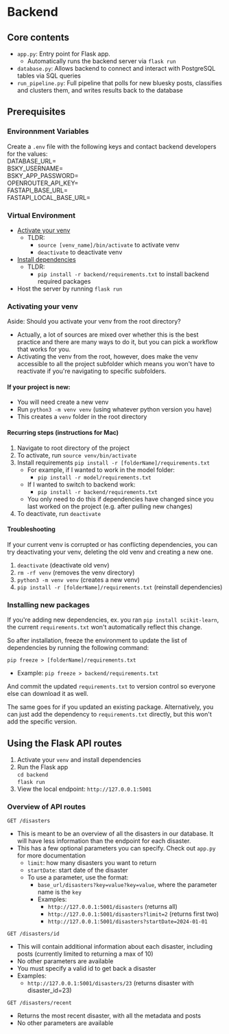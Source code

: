 # Backend 

## Core contents 
  - `app.py`: Entry point for Flask app.
    - Automatically runs the backend server via `flask run`
  - `database.py`: Allows backend to connect and interact with PostgreSQL tables via SQL queries
  - `run_pipeline.py`: Full pipeline that polls for new bluesky posts, classifies and clusters them, and writes results back to the database

## Prerequisites 

### Environnment Variables 
Create a `.env` file with the following keys and contact backend developers for the values:     
DATABASE_URL= \
BSKY_USERNAME= \
BSKY_APP_PASSWORD= \
OPENROUTER_API_KEY= \
FASTAPI_BASE_URL= \
FASTAPI_LOCAL_BASE_URL= 

### Virtual Environment
  - [Activate your venv](#activating-your-venv)
    - TLDR: 
      - `source [venv_name]/bin/activate` to activate venv
      - `deactivate` to deactivate venv
  - [Install dependencies](#installing-new-packages)
    - TLDR:
      - `pip install -r backend/requirements.txt` to install backend required packages
  - Host the server by running `flask run` 

### Activating your venv 

Aside: Should you activate your venv from the root directory?
  - Actually, a lot of sources are mixed over whether this is the best practice and there are many ways to do it, but you can pick a workflow that works for you. 
  - Activating the venv from the root, however, does make the venv accessible to all the project subfolder which means you won't have to reactivate if you're navigating to specific subfolders. 

#### If your project is new: 
  - You will need create a new venv
  - Run `python3 -m venv venv` (using whatever python version you have)
  - This creates a `venv` folder in the root directory

#### Recurring steps (instructions for Mac)
1. Navigate to root directory of the project 
2. To activate, run `source venv/bin/activate` 
3. Install requirements `pip install -r [folderName]/requirements.txt`
    - For example, if I wanted to work in the model folder: 
      - `pip install -r model/requirements.txt`
    - If I wanted to switch to backend work: 
       - `pip install -r backend/requirements.txt`
    - You only need to do this if dependencies have changed since you last worked on the project (e.g. after pulling new changes)
4. To deactivate, run `deactivate`

#### Troubleshooting 

If your current venv is corrupted or has conflicting dependencies, you can try deactivating your venv, deleting the old venv and creating a new one. 

1. `deactivate` (deactivate old venv)  
2. `rm -rf venv`  (removes the venv directory)  
3. `python3 -m venv venv` (creates a new venv)  
4. `pip install -r [folderName]/requirements.txt` (reinstall dependencies)

### Installing new packages 

If you're adding new dependencies, ex. you ran `pip install scikit-learn`,  the current `requirements.txt` won't automatically reflect this change. 

So after installation, freeze the environment to update the list of dependencies by running the following command:

`pip freeze > [folderName]/requirements.txt` 
- Example: `pip freeze > backend/requirements.txt` 

And commit the updated `requirements.txt` to version control so everyone else can download it as well. 

The same goes for if you updated an existing package. Alternatively, you can just add the dependency to `requirements.txt` directly, but this won't add the specific version. 


## Using the Flask API routes 

1. Activate your `venv` and install dependencies
2. Run the Flask app \
    `cd backend` \
    `flask run`
3. View the local endpoint: `http://127.0.0.1:5001`


### Overview of API routes

`GET /disasters`
- This is meant to be an overview of all the disasters in our database. It will have less information than the endpoint for each disaster. 
- This has a few optional parameters you can specify. Check out `app.py` for more documentation 
  - `limit`: how many disasters you want to return
  - `startDate`: start date of the disaster
  - To use a parameter, use the format: 
    - `base_url/disasters?key=value?key=value`, where the parameter name is the `key` 
    - Examples: 
      - `http://127.0.0.1:5001/disasters` (returns all) 
      - `http://127.0.0.1:5001/disasters?limit=2` (returns first two)
      - `http://127.0.0.1:5001/disasters?startDate=2024-01-01` 

`GET /disasters/id` 
- This will contain additional information about each disaster, including posts (currently limited to returning a max of 10)
- No other parameters are available  
- You must specify a valid id to get back a disaster 
- Examples: 
  - `http://127.0.0.1:5001/disasters/23` (returns disaster with disaster_id=23)

`GET /disasters/recent` 
- Returns the most recent disaster, with all the metadata and posts 
- No other parameters are available


